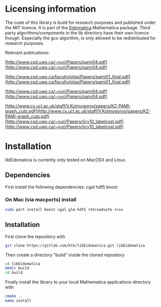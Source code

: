 Licensing information
===============
The code of this library is build for research purposes and published under the MIT licence. It is part of the [Eidomatica](https://github.com/kthr/Eidomatica) Mathematica package. Third party algorithms/components in the lib directory have their own licence though. Especially the gco algorithm, is only allowed to be redistributed for research purposes.

Relevant publications:

[http://www.csd.uwo.ca/~yuri/Papers/pami04.pdf](http://www.csd.uwo.ca/~yuri/Papers/pami04.pdf)

[http://www.csd.uwo.ca/faculty/olga/Papers/pami01_final.pdf](http://www.csd.uwo.ca/faculty/olga/Papers/pami01_final.pdf)

[http://www.csd.uwo.ca/~yuri/Papers/pami04.pdf](http://www.csd.uwo.ca/~yuri/Papers/pami04.pdf)

[http://www.cs.ucl.ac.uk/staff/V.Kolmogorov/papers/KZ-PAMI-graph_cuts.pdf](http://www.cs.ucl.ac.uk/staff/V.Kolmogorov/papers/KZ-PAMI-graph_cuts.pdf)
[http://www.csd.uwo.ca/~yuri/Papers/ijcv10_labelcost.pdf](http://www.csd.uwo.ca/~yuri/Papers/ijcv10_labelcost.pdf)


Installation
===============
libEidomatica is currently only tested on MacOSX and Linux. 

Dependencies
---------------
First install the following dependencies:
    cgal
    hdf5
    boost

### On Mac (via macports) install
```bash
sudo port install boost cgal glm hdf5 +threadsafe +cxx
```

Installation
--------------
First clone the repository with
```bash
git clone https://gitlab.com/kth/libEidomatica.git libEidomatica
```
Then create a directory "build" inside the cloned repository
```bash
cd libEidomatica
mkdir build
cd build
```
Finally install the library to your local Mathematica applications directory 
with
```bash
cmake ..
make install
```
